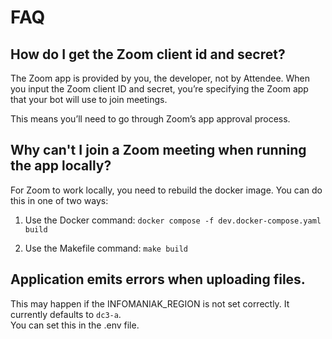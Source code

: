 # FAQ

## How do I get the Zoom client id and secret?

The Zoom app is provided by you, the developer, not by Attendee. When you input the Zoom client ID and secret, you’re specifying the Zoom app that your bot will use to join meetings.

This means you’ll need to go through Zoom’s app approval process.

## Why can't I join a Zoom meeting when running the app locally?

For Zoom to work locally, you need to rebuild the docker image. You can do this in one of two ways:

1. Use the Docker command: `docker compose -f dev.docker-compose.yaml build`

2. Use the Makefile command: `make build`

## Application emits errors when uploading files.

This may happen if the INFOMANIAK_REGION is not set correctly. It currently defaults to `dc3-a`.  
You can set this in the .env file.
